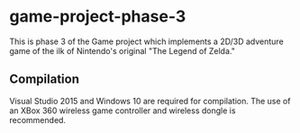 # game-project-phase-3
This is phase 3 of the Game project which implements a 2D/3D adventure game of the ilk of Nintendo's original "The Legend of Zelda."


Compilation
----------------------
Visual Studio 2015 and Windows 10 are required for compilation. The use of an XBox 360 wireless game controller and wireless dongle is recommended.

